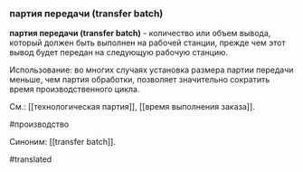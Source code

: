 ### партия передачи (transfer batch)

**партия передачи (transfer batch)** - количество или объем вывода, который должен быть выполнен на рабочей станции, прежде чем этот вывод будет передан на следующую рабочую станцию.

Использование: во многих случаях установка размера партии передачи меньше, чем партия обработки, позволяет значительно сократить время производственного цикла.

См.: [[технологическая партия]], [[время выполнения заказа]].

#производство

Синоним: [[transfer batch]].

#translated
